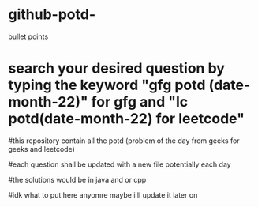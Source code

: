 # github-potd-
bullet points
# search your desired question by typing the keyword "gfg potd (date-month-22)" for gfg and "lc potd(date-month-22) for leetcode"

#this repository contain all the potd (problem of the day from geeks for geeks and leetcode)

#each question shall be updated with a new file potentially each day 

#the solutions would be in java and or cpp

#idk what to put here anyomre maybe i ll update it later on

